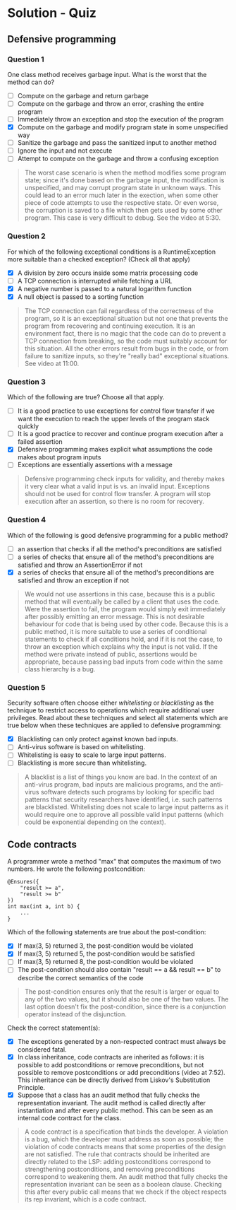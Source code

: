 # Solution - Quiz

##  Defensive programming

### Question 1

One class method receives garbage input. What is the worst that the method can do?

- [ ] Compute on the garbage and return garbage
- [ ] Compute on the garbage and throw an error, crashing the entire program
- [ ] Immediately throw an exception and stop the execution of the program
- [x] Compute on the garbage and modify program state in some unspecified way
- [ ] Sanitize the garbage and pass the sanitized input to another method
- [ ] Ignore the input and not execute
- [ ] Attempt to compute on the garbage and throw a confusing exception

> The worst case scenario is when the method modifies some program state; since it's done based on the garbage input, the modification is unspecified, and may corrupt program state in unknown ways. This could lead to an error much later in the exection, when some other piece of code attempts to use the respective state. Or even worse, the corruption is saved to a file which then gets used by some other program. This case is very difficult to debug. See the video at 5:30.

### Question 2

For which of the following exceptional conditions is a RuntimeException more suitable than a checked exception? (Check all that apply)

- [x] A division by zero occurs inside some matrix processing code
- [ ] A TCP connection is interrupted while fetching a URL
- [x] A negative number is passed to a natural logarithm function
- [x] A null object is passed to a sorting function

> The TCP connection can fail regardless of the correctness of the program, so it is an exceptional situation but not one that prevents the program from recovering and continuing execution. It is an environment fact, there is no magic that the code can do to prevent a TCP connection from breaking, so the code must suitably account for this situation.  All the other errors result from bugs in the code, or from failure to sanitize inputs, so they're "really bad" exceptional situations. See video at 11:00.

### Question 3

Which of the following are true? Choose all that apply.

- [ ] It is a good practice to use exceptions for control flow transfer if we want the execution to reach the upper levels of the program stack quickly
- [ ] It is a good practice to recover and continue program execution after a failed assertion
- [x] Defensive programming makes explicit what assumptions the code makes about program inputs
- [ ] Exceptions are essentially assertions with a message

> Defensive programming check inputs for validity, and thereby makes it very clear what a valid input is vs. an invalid input.  Exceptions should not be used for control flow transfer. A program will stop execution after an assertion, so there is no room for recovery.

### Question 4

Which of the following is good defensive programming for a public method?

- [ ] an assertion that checks if all the method's preconditions are satisfied
- [ ] a series of checks that ensure all of the method's preconditions are satisfied and throw an AssertionError if not
- [x] a series of checks that ensure all of the method's preconditions are satisfied and throw an exception if not

> We would not use assertions in this case, because this is a public method that will eventually be called by a client that uses the code. Were the assertion to fail, the program would simply exit immediately after possibly emitting an error message. This is not desirable behaviour for code that is being used by other code. Because this is a public method, it is more suitable to use a series of conditional statements to check if all conditions hold, and if it is not the case, to throw an exception which explains why the input is not valid.
      If the method were private instead of public, assertions would be appropriate, because passing bad inputs from code within the same class hierarchy is a bug.

### Question 5

Security software often choose either _whitelisting_ or _blacklisting_ as the technique to restrict access to operations which require additional user privileges. Read about these techniques and select all statements which are true below when these techniques are applied to defensive programming:

- [x] Blacklisting can only protect against known bad inputs.
- [ ] Anti-virus software is based on whitelisting.
- [ ] Whitelisting is easy to scale to large input patterns.
- [ ] Blacklisting is more secure than whitelisting.

> A blacklist is a list of things you know are bad. In the context of an anti-virus program, bad inputs are malicious programs, and the anti-virus software detects such programs by looking for specific bad patterns that security researchers have identified, i.e. such patterns are blacklisted. Whitelisting does not scale to large input patterns as it would require one to approve all possible valid input patterns (which could be exponential depending on the context).

## Code contracts

A programmer wrote a method "max" that computes the maximum of two numbers. He wrote the following postcondition:
```
@Ensures({
    "result >= a",
    "result >= b"
})
int max(int a, int b) {
    ...
}
```
Which of the following statements are true about the post-condition:

- [x] If max(3, 5) returned 3, the post-condition would be violated
- [x] If max(3, 5) returned 5, the post-condition would be satisfied
- [ ] If max(3, 5) returned 8, the post-condition would be violated
- [ ] The post-condition should also contain "result == a && result == b" to describe the correct semantics of the code

> The post-condition ensures only that the result is larger or equal to any of the two values, but it should also be one of the two values. The last option doesn't fix the post-condition, since there is a conjunction operator instead of the disjunction.

Check the correct statement(s):

- [x] The exceptions generated by a non-respected contract must always be considered fatal.
- [x] In class inheritance, code contracts are inherited as follows: it is possible to add postconditions or remove preconditions, but not possible to remove postconditions or add preconditions (video at 7:52). This inheritance can be directly derived from Liskov's Substitution Principle.
- [x] Suppose that a class has an audit method that fully checks the representation invariant. The audit method is called directly after instantiation and after every public method. This can be seen as an internal code contract for the class.

> A code contract is a specification that binds the developer. A violation is a bug, which the developer must address as soon as possible; the violation of code contracts means that some properties of the design are not satisfied. The rule that contracts should be inherited are directly related to the LSP: adding postconditions correspond to strengthening postconditions, and removing preconditions correspond to weakening them. An audit method that fully checks the representation invariant can be seen as a boolean clause. Checking this after every public call means that we check if the object respects its rep invariant, which is a code contract.


